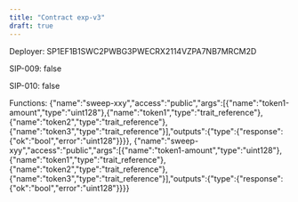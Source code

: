 ```yaml
---
title: "Contract exp-v3"
draft: true
---
```

Deployer: SP1EF1B1SWC2PWBG3PWECRX2114VZPA7NB7MRCM2D

SIP-009: false

SIP-010: false

Functions:
{"name":"sweep-xxy","access":"public","args":[{"name":"token1-amount","type":"uint128"},{"name":"token1","type":"trait_reference"},{"name":"token2","type":"trait_reference"},{"name":"token3","type":"trait_reference"}],"outputs":{"type":{"response":{"ok":"bool","error":"uint128"}}}}, {"name":"sweep-xyy","access":"public","args":[{"name":"token1-amount","type":"uint128"},{"name":"token1","type":"trait_reference"},{"name":"token2","type":"trait_reference"},{"name":"token3","type":"trait_reference"}],"outputs":{"type":{"response":{"ok":"bool","error":"uint128"}}}}
